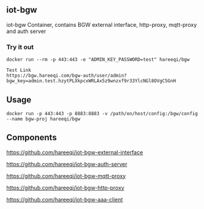 ## iot-bgw
iot-bgw Container, contains BGW external interface, http-proxy, mqtt-proxy and auth server


### Try it out
```
docker run --rm -p 443:443 -e "ADMIN_KEY_PASSWORD=test" hareeqi/bgw

Test Link
https://bgw.hareeqi.com/bgw-auth/user/admin?bgw_key=admin.test.hzytPLXkpcxWRLAx5z9wnzxf9r33YlcNGl8OVgC5GnH
```


## Usage
```
docker run -p 443:443 -p 8883:8883 -v /path/on/host/config:/bgw/config --name bgw-proj hareeqi/bgw
```

## Components
https://github.com/hareeqi/iot-bgw-external-interface

https://github.com/hareeqi/iot-bgw-auth-server

https://github.com/hareeqi/iot-bgw-mqtt-proxy

https://github.com/hareeqi/iot-bgw-http-proxy

https://github.com/hareeqi/iot-bgw-aaa-client
